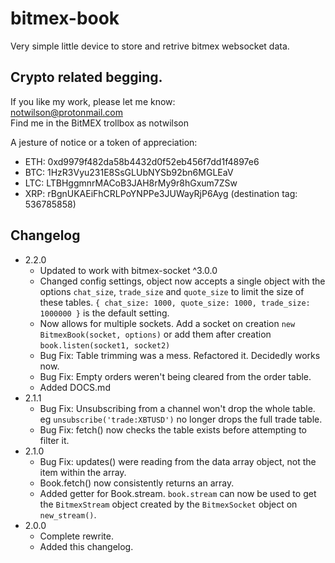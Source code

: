# bitmex-book
Very simple little device to store and retrive bitmex websocket data.

## Crypto related begging.
If you like my work, please let me know:  
notwilson@protonmail.com  
Find me in the BitMEX trollbox as notwilson

A jesture of notice or a token of appreciation:  
- ETH: 0xd9979f482da58b4432d0f52eb456f7dd1f4897e6  
- BTC: 1HzR3Vyu231E8SsGLUbNYSb92bn6MGLEaV  
- LTC: LTBHggmnrMACoB3JAH8rMy9r8hGxum7ZSw  
- XRP: rBgnUKAEiFhCRLPoYNPPe3JUWayRjP6Ayg (destination tag: 536785858)

## Changelog
- 2.2.0
    - Updated to work with bitmex-socket ^3.0.0
    - Changed config settings, object now accepts a single object with the options `chat_size`, `trade_size` and `quote_size` to limit the size of these tables. `{ chat_size: 1000, quote_size: 1000, trade_size: 1000000 }` is the default setting.
    - Now allows for multiple sockets. Add a socket on creation `new BitmexBook(socket, options)` or add them after creation `book.listen(socket1, socket2)`
    - Bug Fix: Table trimming was a mess. Refactored it. Decidedly works now.
    - Bug Fix: Empty orders weren't being cleared from the order table.
    - Added DOCS.md 
- 2.1.1
    - Bug Fix: Unsubscribing from a channel won't drop the whole table. eg `unsubscribe('trade:XBTUSD')` no longer drops the full trade table.
    - Bug Fix: fetch() now checks the table exists before attempting to filter it.
- 2.1.0
    - Bug Fix: updates() were reading from the data array object, not the item within the array.
    - Book.fetch() now consistently returns an array.
    - Added getter for Book.stream. `book.stream` can now be used to get the `BitmexStream` object created by the `BitmexSocket` object on `new_stream()`.
- 2.0.0
    - Complete rewrite.
    - Added this changelog.
